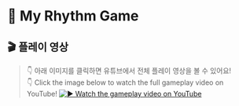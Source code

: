 # 🎵 My Rhythm Game

## 🎬 플레이 영상

> 👇 아래 이미지를 클릭하면 유튜브에서 전체 플레이 영상을 볼 수 있어요!  
> 👇 Click the image below to watch the full gameplay video on YouTube!
[![▶️ Watch the gameplay video on YouTube](https://img.youtube.com/vi/MPKfvJCpIqU/maxresdefault.jpg)](https://youtu.be/MPKfvJCpIqU) 
